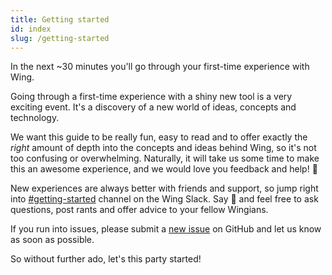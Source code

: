 ```yaml
---
title: Getting started 
id: index
slug: /getting-started
---
```


In the next ~30 minutes you'll go through your first-time experience with Wing.

Going through a first-time experience with a shiny new tool is a very exciting
event. It's a discovery of a new world of ideas, concepts and technology.

We want this guide to be really fun, easy to read and to offer exactly the
*right* amount of depth into the concepts and ideas behind Wing, so it's not too
confusing or overwhelming. Naturally, it will take us some time to make this an
awesome experience, and we would love you feedback and help! :pray:

New experiences are always better with friends and support, so jump right into
[#getting-started](https://winglang.slack.com/archives/C04BBDQUWQP) channel on
the Wing Slack. Say :wave: and feel free to ask questions, post rants and offer
advice to your fellow Wingians.

If you run into issues, please submit a [new
issue](https://github.com/winglang/wing/issues/new/choose) on GitHub and let us
know as soon as possible.

So without further ado, let's this party started!

